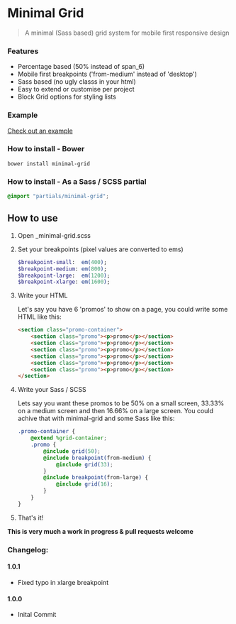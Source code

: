 # Minimal Grid
> A minimal (Sass based) grid system for mobile first responsive design

### Features
* Percentage based (50% instead of span_6)
* Mobile first breakpoints ('from-medium' instead of 'desktop')
* Sass based (no ugly classs in your html)
* Easy to extend or customise per project
* Block Grid options for styling lists

### Example
[Check out an example](http://htmlpreview.github.io/?https://github.com/AaronRutley/minimal-grid/blob/master/index.html)

### How to install - Bower

```
bower install minimal-grid
```

### How to install - As a Sass / SCSS partial

```scss
@import "partials/minimal-grid";
```

## How to use
1. Open _minimal-grid.scss
2. Set your breakpoints (pixel values are converted to ems)

    ```sass
    $breakpoint-small:  em(400);
    $breakpoint-medium: em(800);
    $breakpoint-large:  em(1200);
    $breakpoint-xlarge: em(1600);
    ```
3. Write your HTML

    Let's say you have 6 'promos' to show on a page, you could write some HTML like this:

    ```html
    <section class="promo-container">
        <section class="promo"><p>promo</p></section>
        <section class="promo"><p>promo</p></section>
        <section class="promo"><p>promo</p></section>
        <section class="promo"><p>promo</p></section>
        <section class="promo"><p>promo</p></section>
        <section class="promo"><p>promo</p></section>
    </section>
    ```
4. Write your Sass / SCSS

    Lets say you want these promos to be 50% on a small screen, 33.33% on a medium screen and then 16.66% on a large screen. You could achive that with minimal-grid and some Sass like this:

    ``` scss
    .promo-container {
        @extend %grid-container;
        .promo {
            @include grid(50);
            @include breakpoint(from-medium) {
                @include grid(33);
            }
            @include breakpoint(from-large) {
                @include grid(16);
            }
        }
    }
    ```

5. That's it!

**This is very much a work in progress & pull requests welcome**

### Changelog:
#### 1.0.1
* Fixed typo in xlarge breakpoint

#### 1.0.0
* Inital Commit
